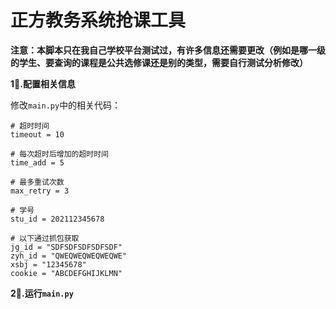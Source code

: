 # 正方教务系统抢课工具

**注意：本脚本只在我自己学校平台测试过，有许多信息还需要更改（例如是哪一级的学生、要查询的课程是公共选修课还是别的类型，需要自行测试分析修改）**

**1⃣️.配置相关信息**

修改`main.py`中的相关代码：
```
# 超时时间
timeout = 10

# 每次超时后增加的超时时间
time_add = 5

# 最多重试次数
max_retry = 3

# 学号
stu_id = 202112345678

# 以下通过抓包获取
jg_id = "SDFSDFSDFSDFSDF"
zyh_id = "QWEQWEQWEQWEQWE"
xsbj = "12345678"
cookie = "ABCDEFGHIJKLMN"
```

**2⃣️.运行`main.py`**
